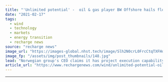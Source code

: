 ```yaml
---
title: "'Unlimited potential' -  oil & gas player BW Offshore hails floating wind after Ideol deal"
date: "2021-02-17"
tags: 
  - wind
  - technology
  - markets
  - energy transition
  - recharge news
source: "recharge news"
image_url: "https://images-global.nhst.tech/image/Slh2N0crL0FrcCtqTXFHdThyRUdKZ2JBUEdCdmh4b1l5dlU4cDZKYmRxYz0=/nhst/binary/6eea429f247d4ca108eb5ae9bb307a79"
image_fp: "/assets/img/post_thumbnails/148.jpg"
lead: "Norwegian group's CEO claims it has project execution capability needed to transform pioneering technology into global leader"
article_url: "https://www.rechargenews.com/wind/unlimited-potential-oil-gas-player-bw-offshore-hails-floating-wind-after-ideol-deal/2-1-964534"
---
```


---
